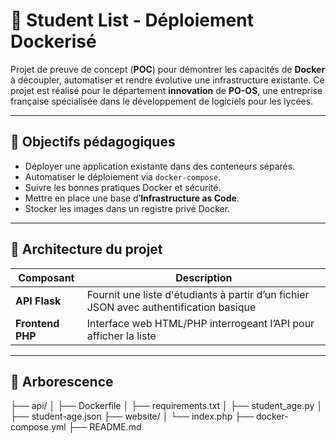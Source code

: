 # 🐳 Student List - Déploiement Dockerisé

Projet de preuve de concept (**POC**) pour démontrer les capacités de **Docker** à découpler, automatiser et rendre évolutive une infrastructure existante. Ce projet est réalisé pour le département **innovation** de **PO-OS**, une entreprise française spécialisée dans le développement de logiciels pour les lycées.

---

## 🎯 Objectifs pédagogiques

- Déployer une application existante dans des conteneurs séparés.
- Automatiser le déploiement via `docker-compose`.
- Suivre les bonnes pratiques Docker et sécurité.
- Mettre en place une base d’**Infrastructure as Code**.
- Stocker les images dans un registre privé Docker.

---

## 🧱 Architecture du projet

| Composant | Description |
|----------|-------------|
| **API Flask** | Fournit une liste d'étudiants à partir d’un fichier JSON avec authentification basique |
| **Frontend PHP** | Interface web HTML/PHP interrogeant l’API pour afficher la liste |

---

## 📁 Arborescence

├── api/
│ ├── Dockerfile
│ ├── requirements.txt
│ ├── student_age.py
│ ├── student-age.json
├── website/
│ └── index.php
├── docker-compose.yml
├── README.md
